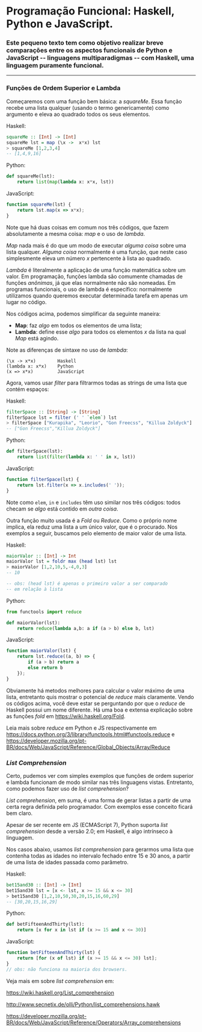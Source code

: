 # Programação Funcional: Haskell, Python e JavaScript.

### Este pequeno texto tem como objetivo realizar breve comparações entre os aspectos funcionais de Python e JavaScript -- linguagens multiparadigmas -- com Haskell, uma linguagem puramente funcional.

---

### Funções de Ordem Superior e Lambda

Começaremos com uma função bem básica: a *squareMe*. Essa função recebe uma lista qualquer (usando o termo genericamente) como argumento e eleva ao quadrado todos os seus elementos.

Haskell:
```Haskell
squareMe :: [Int] -> [Int]
squareMe lst = map (\x ->  x*x) lst
> squareMe [1,2,3,4]
-- [1,4,9,16]
```

Python:
```Python
def squareMe(lst):
    return list(map(lambda x: x*x, lst))
```

JavaScript:
```JavaScript
function squareMe(lst) {
    return lst.map(x => x*x);
}
```

Note que há duas coisas em comum nos três códigos, que fazem absolutamente a mesma coisa: *map* e o uso de *lambda*.

*Map* nada mais é do que um modo de executar *alguma coisa* sobre uma lista qualquer. *Alguma coisa* normalmente é uma função, que neste caso simplesmente eleva um número *x* pertencente à lista ao quadrado.

*Lambda* é literalmente a aplicação de uma função matemática sobre um valor. Em programação, funções lambda são comumente chamadas de funções *anônimas*, já que elas normalmente não são nomeadas. Em programas funcionais, o uso de lambda é específico: normalmente utilizamos quando queremos executar determinada tarefa em apenas um lugar no código.

Nos códigos acima, podemos simplificar da seguinte maneira:
* **Map**: faz *algo* em todos os elementos de uma lista;
* **Lambda**: define esse *algo* para todos os elementos *x* da lista na qual *Map* está agindo.

Note as diferenças de sintaxe no uso de *lambda*:

```
(\x -> x*x)        Haskell
(lambda x: x*x)    Python
(x => x*x)         JavaScript
```

Agora, vamos usar *filter* para filtrarmos todas as strings de uma lista que
contém espaços:

Haskell:
```Haskell
filterSpace :: [String] -> [String]
filterSpace lst = filter (' ' `elem`) lst
> filterSpace ["Kurapika", "Leorio", "Gon Freecss", "Killua Zoldyck"]
-- ["Gon Freecss","Killua Zoldyck"]
```

Python:
```Python
def filterSpace(lst):
    return list(filter(lambda x: ' ' in x, lst))
```

JavaScript:
```JavaScript
function filterSpace(lst) {
    return lst.filter(x => x.includes(' '));
}
```

Note como `elem`, `in` e `includes` têm uso similar nos três códigos: todos
checam se *algo* está contido em *outra coisa*.

Outra função muito usada é a *Fold* ou *Reduce*. Como o próprio nome implica,
ela reduz uma lista a um único valor, que é o procurado. Nos exemplos a seguir,
buscamos pelo elemento de maior valor de uma lista.

Haskell:
```Haskell
maiorValor :: [Int] -> Int
maiorValor lst = foldr max (head lst) lst
> maiorValor [1,2,10,5,-4,0,3]
-- 10

-- obs: (head lst) é apenas o primeiro valor a ser comparado 
-- em relação à lista
```

Python:
```Python
from functools import reduce

def maiorValor(lst):
    return reduce(lambda a,b: a if (a > b) else b, lst)
```

JavaScript:
```JavaScript
function maiorValor(lst) {
    return lst.reduce((a, b) => {
        if (a > b) return a
        else return b
    });
}
```

Obviamente há metodos melhores para calcular o valor máximo de uma lista,
entretanto quis mostrar o potencial de *reduce* mais claramente. Vendo os
códigos acima, você deve estar se perguntando por que o *reduce* de Haskell
possui um nome diferente. Há uma boa e extensa explicação sobre as funções
*fold* em https://wiki.haskell.org/Fold.

Leia mais sobre *reduce* em Python e JS respectivamente em
https://docs.python.org/3/library/functools.html#functools.reduce e 
https://developer.mozilla.org/pt-BR/docs/Web/JavaScript/Reference/Global_Objects/Array/Reduce

### *List Comprehension*

Certo, pudemos ver com simples exemplos que funções de ordem superior e lambda
funcionam de modo similar nas três linguagens vistas. Entretanto, como podemos
fazer uso de *list comprehension*?

*List comprehension*, em suma, é uma forma de gerar listas a partir de uma certa regra
definida pelo programador. Com exemplos esse conceito ficará bem claro.

Apesar de ser recente em JS (ECMAScript 7), Python suporta *list comprehension*
desde a versão 2.0; em Haskell, é algo intrínseco à linguagem.

Nos casos abaixo, usamos *list comprehension* para gerarmos uma lista que
contenha todas as idades no intervalo fechado entre 15 e 30 anos, a partir 
de uma lista de idades passada como parâmetro.

Haskell:
```Haskell
bet15and30 :: [Int] -> [Int]
bet15and30 lst = [x <- lst, x >= 15 && x <= 30]
> bet15and30 [1,2,10,50,30,20,15,16,60,29]
-- [30,20,15,16,29]
```

Python:
```Python
def betFifteenAndThirty(lst):
    return [x for x in lst if (x >= 15 and x <= 30)]
```

JavaScript:
```JavaScript
function betFifteenAndThirty(lst) {
    return [for (x of lst) if (x >= 15 && x <= 30) lst];
}
// obs: não funciona na maioria dos browsers.
```

Veja mais em sobre *list comprehension* em:

https://wiki.haskell.org/List_comprehension

http://www.secnetix.de/olli/Python/list_comprehensions.hawk

https://developer.mozilla.org/pt-BR/docs/Web/JavaScript/Reference/Operators/Array_comprehensions

